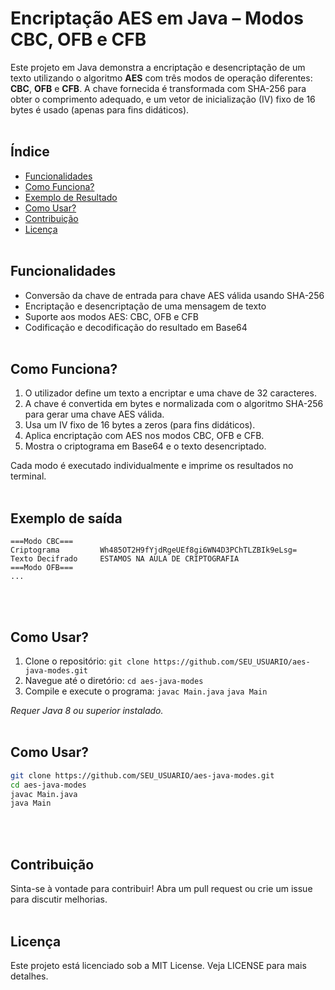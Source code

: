 # Encriptação AES em Java – Modos CBC, OFB e CFB

Este projeto em Java demonstra a encriptação e desencriptação de um texto utilizando o algoritmo **AES** com três modos de operação diferentes: **CBC**, **OFB** e **CFB**. 
A chave fornecida é transformada com SHA-256 para obter o comprimento adequado, e um vetor de inicialização (IV) fixo de 16 bytes é usado (apenas para fins didáticos).
<br><br>

## Índice
- [Funcionalidades](#funcionalidades)
- [Como Funciona?](#como-funciona)
- [Exemplo de Resultado](#exemplo-de-resultado)
- [Como Usar?](#como-usar)
- [Contribuição](#contribuição)
- [Licença](#licença)
<br><br>

## Funcionalidades
- Conversão da chave de entrada para chave AES válida usando SHA-256
- Encriptação e desencriptação de uma mensagem de texto
- Suporte aos modos AES: CBC, OFB e CFB
- Codificação e decodificação do resultado em Base64
<br><br>

## Como Funciona?
1. O utilizador define um texto a encriptar e uma chave de 32 caracteres.
2. A chave é convertida em bytes e normalizada com o algoritmo SHA-256 para gerar uma chave AES válida.
3. Usa um IV fixo de 16 bytes a zeros (para fins didáticos).
4. Aplica encriptação com AES nos modos CBC, OFB e CFB.
5. Mostra o criptograma em Base64 e o texto desencriptado.

Cada modo é executado individualmente e imprime os resultados no terminal.
<br><br>

## Exemplo de saída
```
===Modo CBC===
Criptograma 		Wh485OT2H9fYjdRgeUEf8gi6WN4D3PChTLZBIk9eLsg=
Texto Decifrado 	ESTAMOS NA AULA DE CRIPTOGRAFIA
===Modo OFB===
...
```
<br><br>

## Como Usar?

1. Clone o repositório:
`git clone https://github.com/SEU_USUARIO/aes-java-modes.git`
2. Navegue até o diretório:
`cd aes-java-modes`
3. Compile e execute o programa:
`javac Main.java`
`java Main`

_Requer Java 8 ou superior instalado._
<br><br>

## Como Usar?

```bash
git clone https://github.com/SEU_USUARIO/aes-java-modes.git
cd aes-java-modes
javac Main.java
java Main
```
<br><br>

## Contribuição
Sinta-se à vontade para contribuir! Abra um pull request ou crie um issue para discutir melhorias.
<br><br>

## Licença
Este projeto está licenciado sob a MIT License. Veja LICENSE para mais detalhes.
